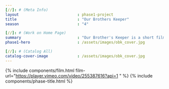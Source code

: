 ```yaml
---
[//]: # (Meta Info)
layout                          : phase1-project
title 					        : "Our Brothers Keeper"
season				            : "4"

[//]: # (Work on Home Page)
summary                         : "Our Brother's Keeper is a short film about the intimate and safe space of barbershops told through the lens of women"
phase1-hero                     : /assets/images/obk_cover.jpg

[//]: # (Catalog All)
catalog-cover-image				: /assets/images/obk_cover.jpg
---
```

{% include components/film.html film-url="https://player.vimeo.com/video/255387616?api=1 " %}
{% include components/phase-title.html %}
